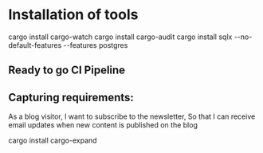 # Installation of tools

cargo install cargo-watch
cargo install cargo-audit
cargo install sqlx --no-default-features --features postgres

## Ready to go CI Pipeline

## Capturing requirements:

As a blog visitor,
I want to subscribe to the newsletter,
So that I can receive email updates when new content is published on the blog

cargo install cargo-expand
